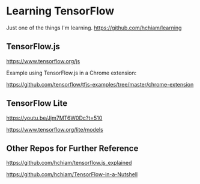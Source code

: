 # Learning TensorFlow

Just one of the things I'm learning. <https://github.com/hchiam/learning>

## TensorFlow.js

<https://www.tensorflow.org/js>

Example using TensorFlow.js in a Chrome extension: 

<https://github.com/tensorflow/tfjs-examples/tree/master/chrome-extension>

## TensorFlow Lite

<https://youtu.be/Jjm7MT6W0Dc?t=510>

<https://www.tensorflow.org/lite/models>

## Other Repos for Further Reference

<https://github.com/hchiam/tensorflow.js_explained>

<https://github.com/hchiam/TensorFlow-in-a-Nutshell>
